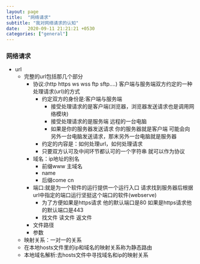 ```yaml
---
layout: page
title:  "网络请求"
subtitle: "我对网络请求的认知"
date:   2020-09-11 21:21:21 +0530
categories: ["general"]
---
```


### 网络请求

- url 
  - 完整的url包括那几个部分
    - 协议:(http https ws wss ftp sftp....) 客户端与服务端双方约定的一种处理请求(url)的方式
      - 约定双方的身份是:客户端与服务端
        - 接受处理请求的是客户端(浏览器，浏览器发送请求也是调用网络模块)
        - 接受处理请求的是服务端 远程的一台电脑
        - 如果是你的服务器发送请求 你的服务器就是客户端 可能会向另外一台电脑发送请求，那末另外一台电脑就是服务器
      - 约定的内容是：如何处理url，如何处理请求
      - 只要双方认可及中间环节都认可的一个字符串 就可以作为协议
    - 域名：ip地址的别名
      - 前缀www 主域名
      - name
      - 后缀come cn
    - 端口:就是为一个软件的运行提供一个运行入口 请求找到服务器后根据url中指定的端口运行坚挺这个端口的软件(webserve)
      - 为了方便如果是https请求 他的默认端口是80 如果是https请求他的默认端口是443
      - 找文件 读文件 返文件
    - 文件路径
    - 参数
  - 映射关系：一对一的关系
  - 在本地hosts文件里的ip和域名的映射关系称为静态路由
  - 本地域名解析:去hosts文件中寻找域名和ip的映射关系



